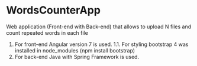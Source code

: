 # WordsCounterApp
Web application (Front-end with Back-end) that allows to upload N files and count repeated words in each file

1. For front-end Angular version 7 is used.
  1.1. For styling bootstrap 4 was installed in node_modules (npm install bootstrap)
2. For back-end Java with Spring Framework is used.
